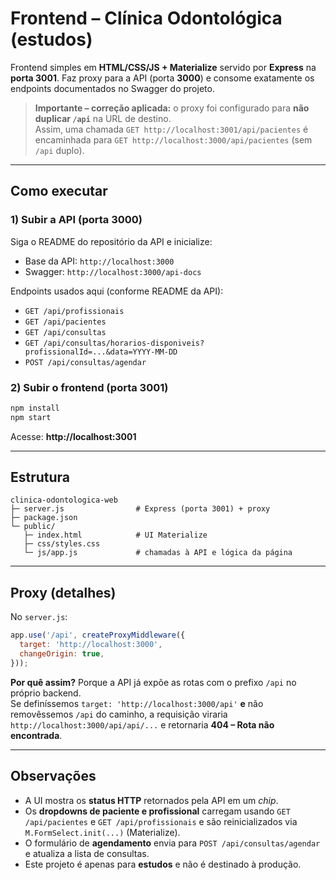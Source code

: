 # Frontend – Clínica Odontológica (estudos)

Frontend simples em **HTML/CSS/JS + Materialize** servido por **Express** na **porta 3001**. 
Faz proxy para a API (porta **3000**) e consome exatamente os endpoints documentados no Swagger do projeto.

> **Importante – correção aplicada:** o proxy foi configurado para **não duplicar `/api`** na URL de destino.  
> Assim, uma chamada `GET http://localhost:3001/api/pacientes` é encaminhada para `GET http://localhost:3000/api/pacientes` (sem `/api` duplo).

---

## Como executar

### 1) Subir a API (porta 3000)

Siga o README do repositório da API e inicialize:

- Base da API: `http://localhost:3000`  
- Swagger: `http://localhost:3000/api-docs`

Endpoints usados aqui (conforme README da API):

- `GET /api/profissionais`
- `GET /api/pacientes`
- `GET /api/consultas`
- `GET /api/consultas/horarios-disponiveis?profissionalId=...&data=YYYY-MM-DD`
- `POST /api/consultas/agendar`

### 2) Subir o frontend (porta 3001)

```bash
npm install
npm start
```

Acesse: **http://localhost:3001**

---

## Estrutura

```
clinica-odontologica-web
├─ server.js                # Express (porta 3001) + proxy
├─ package.json
└─ public/
   ├─ index.html            # UI Materialize
   ├─ css/styles.css
   └─ js/app.js             # chamadas à API e lógica da página
```

---

## Proxy (detalhes)

No `server.js`:

```js
app.use('/api', createProxyMiddleware({
  target: 'http://localhost:3000',
  changeOrigin: true,
}));
```

**Por quê assim?** Porque a API já expõe as rotas com o prefixo `/api` no próprio backend.  
Se definíssemos `target: 'http://localhost:3000/api'` **e** não removêssemos `/api` do caminho, a requisição viraria `http://localhost:3000/api/api/...` e retornaria **404 – Rota não encontrada**.

---

## Observações

- A UI mostra os **status HTTP** retornados pela API em um *chip*.
- Os **dropdowns de paciente e profissional** carregam usando `GET /api/pacientes` e `GET /api/profissionais` e são reinicializados via `M.FormSelect.init(...)` (Materialize).
- O formulário de **agendamento** envia para `POST /api/consultas/agendar` e atualiza a lista de consultas.
- Este projeto é apenas para **estudos** e não é destinado à produção.
